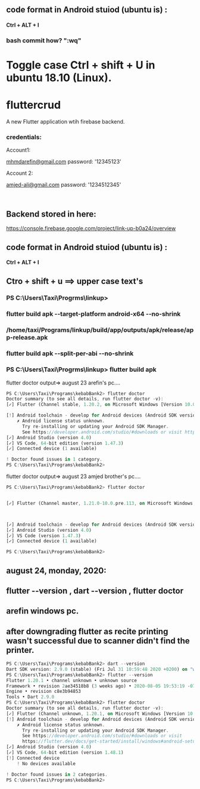 ## code format in Android stuiod (ubuntu is) :

####  Ctrl + ALT + I

### bash commit how? ":wq"



# Toggle case Ctrl + shift + U in ubuntu 18.10 (Linux).


# fluttercrud

A new Flutter application wtih firebase backend.

### credentials:

Account1:

mhmdarefin@gmail.com
password: '12345123'

Account 2:

amjed-ali@gmail.com
password: '1234512345'


```json



```
## Backend stored in here:

https://console.firebase.google.com/project/link-up-b0a24/overview




## code format in Android stuiod (ubuntu is) :

####  Ctrl + ALT + I

## Ctro + shift + u ==> upper case text's


### PS C:\Users\Taxi\Progrms\linkup>

### flutter build apk --target-platform android-x64 --no-shrink

### /home/taxi/Programs/linkup/build/app/outputs/apk/release/app-release.apk

### flutter build apk --split-per-abi --no-shrink


### PS C:\Users\Taxi\Progrms\linkup> flutter build apk


flutter doctor output=> august 23 arefin's pc....

```dart
PS C:\Users\Taxi\Programs\kebabBank2> flutter doctor
Doctor summary (to see all details, run flutter doctor -v):
[✓] Flutter (Channel stable, 1.20.2, on Microsoft Windows [Version 10.0.19041.388], locale en-US)

[!] Android toolchain - develop for Android devices (Android SDK version 29.0.3)
    ✗ Android license status unknown.
      Try re-installing or updating your Android SDK Manager.
      See https://developer.android.com/studio/#downloads or visit https://flutter.dev/docs/get-started/install/windows#android-setup for detailed instructions.
[✓] Android Studio (version 4.0)
[✓] VS Code, 64-bit edition (version 1.47.3)
[✓] Connected device (1 available)

! Doctor found issues in 1 category.
PS C:\Users\Taxi\Programs\kebabBank2>
```


flutter doctor output=> august 23 amjed brother's pc....

```dart
PS C:\Users\Taxi\Programs\kebabBank2> flutter doctor


[✓] Flutter (Channel master, 1.21.0-10.0.pre.113, on Microsoft Windows [Version 10.0.19041.450], locale en-US)



[✓] Android toolchain - develop for Android devices (Android SDK version 28.0.3)
[✓] Android Studio (version 4.0)
[✓] VS Code (version 1.47.3)
[✓] Connected device (1 available)

PS C:\Users\Taxi\Programs\kebabBank2>
```


## august 24, monday, 2020:
## flutter --version , dart --version , flutter doctor
## arefin windows pc.
## after downgrading flutter as recite printing wasn't successful due to scanner didn't find the printer.


```dart
PS C:\Users\Taxi\Programs\kebabBank2> dart --version
Dart SDK version: 2.9.0 (stable) (Fri Jul 31 10:59:48 2020 +0200) on "windows_x64"
PS C:\Users\Taxi\Programs\kebabBank2> flutter --version
Flutter 1.20.1 • channel unknown • unknown source
Framework • revision 2ae34518b8 (3 weeks ago) • 2020-08-05 19:53:19 -0700
Engine • revision c8e3b94853
Tools • Dart 2.9.0
PS C:\Users\Taxi\Programs\kebabBank2> flutter doctor
Doctor summary (to see all details, run flutter doctor -v):
[✓] Flutter (Channel unknown, 1.20.1, on Microsoft Windows [Version 10.0.19041.388], locale en-US)
[!] Android toolchain - develop for Android devices (Android SDK version 29.0.3)
    ✗ Android license status unknown.
      Try re-installing or updating your Android SDK Manager.
      See https://developer.android.com/studio/#downloads or visit
      https://flutter.dev/docs/get-started/install/windows#android-setup for detailed instructions.
[✓] Android Studio (version 4.0)
[✓] VS Code, 64-bit edition (version 1.48.1)
[!] Connected device
    ! No devices available

! Doctor found issues in 2 categories.
PS C:\Users\Taxi\Programs\kebabBank2>
```